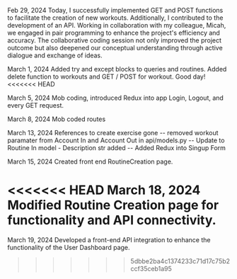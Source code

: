 Feb 29, 2024
Today, I successfully implemented GET and POST functions to facilitate the creation of new workouts. Additionally, I contributed to the development of an API. Working in collaboration with my colleague, Micah, we engaged in pair programming to enhance the project's efficiency and accuracy. The collaborative coding session not only improved the project outcome but also deepened our conceptual understanding through active dialogue and exchange of ideas.

March 1, 2024
Added try and except blocks to queries and routines.
Added delete function to workouts and GET / POST for workout. Good day!
<<<<<<< HEAD


March 5, 2024
Mob coding, introduced Redux into app Login, Logout, and every GET request.

March 8, 2024
Mob coded routes

March 13, 2024
References to create exercise gone -- removed workout paramater from Account In and Account Out in api/models.py -- Update to Routine In model - Description str added -- Added Redux into Singup Form

March 15, 2024
Created front end RoutineCreation page.

<<<<<<< HEAD
March 18, 2024
Modified Routine Creation page for functionality and API connectivity.
=======
March 19, 2024
Developed a front-end API integration to enhance the functionality of the User Dashboard page.
>>>>>>> 5dbbe2ba4c1374233c71d17c75b2ccf35ceb1a95
